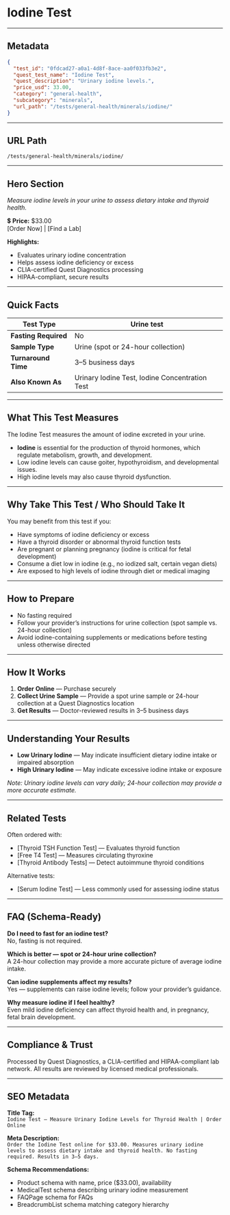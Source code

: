 # Iodine Test

---

## Metadata
```json
{
  "test_id": "0fdcad27-a0a1-4d8f-8ace-aa0f033fb3e2",
  "quest_test_name": "Iodine Test",
  "quest_description": "Urinary iodine levels.",
  "price_usd": 33.00,
  "category": "general-health",
  "subcategory": "minerals",
  "url_path": "/tests/general-health/minerals/iodine/"
}
```

---

## URL Path
`/tests/general-health/minerals/iodine/`

---

## Hero Section
_Measure iodine levels in your urine to assess dietary intake and thyroid health._

💲 **Price:** $33.00  
[Order Now] | [Find a Lab]

**Highlights:**
- Evaluates urinary iodine concentration
- Helps assess iodine deficiency or excess
- CLIA-certified Quest Diagnostics processing
- HIPAA-compliant, secure results

---

## Quick Facts
| **Test Type**         | Urine test |
|----------------------|------------|
| **Fasting Required** | No |
| **Sample Type**      | Urine (spot or 24-hour collection) |
| **Turnaround Time**  | 3–5 business days |
| **Also Known As**    | Urinary Iodine Test, Iodine Concentration Test |

---

## What This Test Measures
The Iodine Test measures the amount of iodine excreted in your urine.  
- **Iodine** is essential for the production of thyroid hormones, which regulate metabolism, growth, and development.  
- Low iodine levels can cause goiter, hypothyroidism, and developmental issues.  
- High iodine levels may also cause thyroid dysfunction.

---

## Why Take This Test / Who Should Take It
You may benefit from this test if you:
- Have symptoms of iodine deficiency or excess
- Have a thyroid disorder or abnormal thyroid function tests
- Are pregnant or planning pregnancy (iodine is critical for fetal development)
- Consume a diet low in iodine (e.g., no iodized salt, certain vegan diets)
- Are exposed to high levels of iodine through diet or medical imaging

---

## How to Prepare
- No fasting required  
- Follow your provider’s instructions for urine collection (spot sample vs. 24-hour collection)  
- Avoid iodine-containing supplements or medications before testing unless otherwise directed

---

## How It Works
1. **Order Online** — Purchase securely  
2. **Collect Urine Sample** — Provide a spot urine sample or 24-hour collection at a Quest Diagnostics location  
3. **Get Results** — Doctor-reviewed results in 3–5 business days

---

## Understanding Your Results
- **Low Urinary Iodine** — May indicate insufficient dietary iodine intake or impaired absorption  
- **High Urinary Iodine** — May indicate excessive iodine intake or exposure

*Note: Urinary iodine levels can vary daily; 24-hour collection may provide a more accurate estimate.*

---

## Related Tests
Often ordered with:
- [Thyroid TSH Function Test] — Evaluates thyroid function  
- [Free T4 Test] — Measures circulating thyroxine  
- [Thyroid Antibody Tests] — Detect autoimmune thyroid conditions

Alternative tests:
- [Serum Iodine Test] — Less commonly used for assessing iodine status

---

## FAQ (Schema-Ready)
**Do I need to fast for an iodine test?**  
No, fasting is not required.

**Which is better — spot or 24-hour urine collection?**  
A 24-hour collection may provide a more accurate picture of average iodine intake.

**Can iodine supplements affect my results?**  
Yes — supplements can raise iodine levels; follow your provider’s guidance.

**Why measure iodine if I feel healthy?**  
Even mild iodine deficiency can affect thyroid health and, in pregnancy, fetal brain development.

---

## Compliance & Trust
Processed by Quest Diagnostics, a CLIA-certified and HIPAA-compliant lab network. All results are reviewed by licensed medical professionals.

---

## SEO Metadata
**Title Tag:**  
`Iodine Test – Measure Urinary Iodine Levels for Thyroid Health | Order Online`

**Meta Description:**  
`Order the Iodine Test online for $33.00. Measures urinary iodine levels to assess dietary intake and thyroid health. No fasting required. Results in 3–5 days.`

**Schema Recommendations:**
- Product schema with name, price ($33.00), availability
- MedicalTest schema describing urinary iodine measurement
- FAQPage schema for FAQs
- BreadcrumbList schema matching category hierarchy

